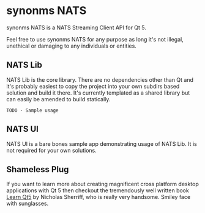 # synonms NATS #

synonms NATS is a NATS Streaming Client API for Qt 5.

Feel free to use synonms NATS for any purpose as long it's not illegal, unethical or damaging to any individuals or entities.


## NATS Lib ##

NATS Lib is the core library.  There are no dependencies other than Qt and it's probably easiest to copy the project into your own subdirs based solution and build it there.  It's currently templated as a shared library but can easily be amended to build statically.

```
TODO - Sample usage
```

## NATS UI ##

NATS UI is a bare bones sample app demonstrating usage of NATS Lib.  It is not required for your own solutions.


## Shameless Plug ##

If you want to learn more about creating magnificent cross platform desktop applications with Qt 5 then checkout the tremendously well written book [Learn Qt5](https://www.packtpub.com/web-development/learn-qt-5) by Nicholas Sherriff, who is really very handsome.  Smiley face with sunglasses.
